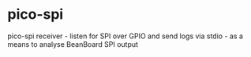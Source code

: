 # pico-spi

pico-spi receiver - listen for SPI over GPIO and send logs via stdio - as a means to analyse BeanBoard SPI output
